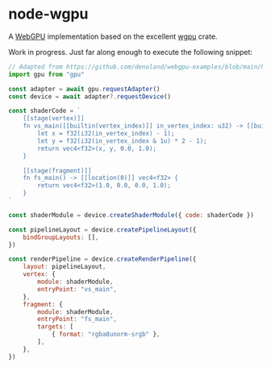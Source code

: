 node-wgpu
=========

A [WebGPU](https://gpuweb.github.io/gpuweb/) implementation based on the
excellent [wgpu](https://github.com/gfx-rs/wgpu) crate.

Work in progress. Just far along enough to execute the following snippet:

```js
// Adapted from https://github.com/denoland/webgpu-examples/blob/main/hello-triangle/mod.ts
import gpu from "gpu"

const adapter = await gpu.requestAdapter()
const device = await adapter?.requestDevice()

const shaderCode = `
    [[stage(vertex)]]
    fn vs_main([[builtin(vertex_index)]] in_vertex_index: u32) -> [[builtin(position)]] vec4<f32> {
        let x = f32(i32(in_vertex_index) - 1);
        let y = f32(i32(in_vertex_index & 1u) * 2 - 1);
        return vec4<f32>(x, y, 0.0, 1.0);
    }

    [[stage(fragment)]]
    fn fs_main() -> [[location(0)]] vec4<f32> {
        return vec4<f32>(1.0, 0.0, 0.0, 1.0);
    }
`

const shaderModule = device.createShaderModule({ code: shaderCode })

const pipelineLayout = device.createPipelineLayout({
    bindGroupLayouts: [],
})

const renderPipeline = device.createRenderPipeline({
    layout: pipelineLayout,
    vertex: {
        module: shaderModule,
        entryPoint: "vs_main",
    },
    fragment: {
        module: shaderModule,
        entryPoint: "fs_main",
        targets: [
            { format: "rgba8unorm-srgb" },
        ],
    },
})
```
